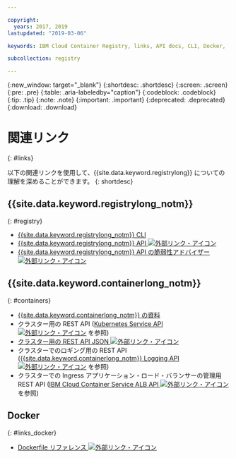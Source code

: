 ```yaml
---

copyright:
  years: 2017, 2019
lastupdated: "2019-03-06"

keywords: IBM Cloud Container Registry, links, API docs, CLI, Docker,

subcollection: registry

---
```


{:new_window: target="_blank"}
{:shortdesc: .shortdesc}
{:screen: .screen}
{:pre: .pre}
{:table: .aria-labeledby="caption"}
{:codeblock: .codeblock}
{:tip: .tip}
{:note: .note}
{:important: .important}
{:deprecated: .deprecated}
{:download: .download}

# 関連リンク
{: #links}

以下の関連リンクを使用して、{{site.data.keyword.registrylong}} についての理解を深めることができます。
{: shortdesc}

## {{site.data.keyword.registrylong_notm}}
{: #registry}

- [{{site.data.keyword.registrylong_notm}} CLI](/docs/services/Registry?topic=container-registry-cli-plugin-containerregcli#containerregcli)
- [{{site.data.keyword.registrylong_notm}} API ![外部リンク・アイコン](../../icons/launch-glyph.svg "外部リンク・アイコン")](https://cloud.ibm.com/apidocs/container-registry)
- [{{site.data.keyword.registrylong_notm}} API の脆弱性アドバイザー ![外部リンク・アイコン](../../icons/launch-glyph.svg "外部リンク・アイコン")](https://cloud.ibm.com/apidocs/container-registry/va)

## {{site.data.keyword.containerlong_notm}}
{: #containers}

- [{{site.data.keyword.containerlong_notm}} の資料](/docs/containers?topic=containers-container_index#container_index)
- クラスター用の REST API ([Kubernetes Service API ![外部リンク・アイコン](../../icons/launch-glyph.svg "外部リンク・アイコン")](https://containers.cloud.ibm.com/swagger-api/) を参照)
- [クラスター用の REST API JSON ![外部リンク・アイコン](../../icons/launch-glyph.svg "外部リンク・アイコン")](https://containers.cloud.ibm.com/swagger-api/swagger.json)
- クラスターでのロギング用の REST API ([{{site.data.keyword.containerlong_notm}} Logging API ![外部リンク・アイコン](../../icons/launch-glyph.svg "外部リンク・アイコン")](https://containers.cloud.ibm.com/swagger-logging/) を参照)
- クラスターでの Ingress アプリケーション・ロード・バランサーの管理用 REST API ([IBM Cloud Container Service ALB API ![外部リンク・アイコン](../../icons/launch-glyph.svg "外部リンク・アイコン")](https://containers.cloud.ibm.com/swagger-alb-api/) を参照)

## Docker
{: #links_docker}

- [Dockerfile リファレンス ![外部リンク・アイコン](../../icons/launch-glyph.svg "外部リンク・アイコン")](https://docs.docker.com/engine/reference/builder/)
